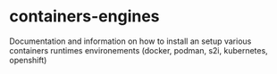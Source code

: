 # containers-engines
Documentation and information on how to install an setup various containers runtimes environements (docker, podman, s2i, kubernetes, openshift)
